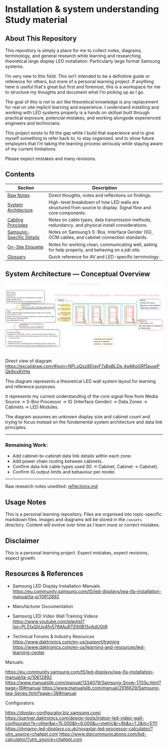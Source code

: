 # Installation & system understanding Study material

## About This Repository

This repository is simply a place for me to collect notes, diagrams, terminology, and general research while learning and researching theoretical large display LED installation. Particularly large format Samsung systems.

I’m very new to this field. This isn’t intended to be a definitive guide or reference for others, but more of a personal learning project. If anything here is useful that's great but first and foremost, this is a workspace for me to structure my thoughts and document what I’m picking up as I go.

The goal of this is not to act like theoretical knowledge is any replacement for real on site implicit learning and experience. I understand installing and working with LED systems properly is a hands on skillset built through practical exposure, potencial mistakes, and working alongside experienced engineers and technicians.

This project exists to fill the gap while I build that experience and to give myself something to refer back to, to stay organised, and to show future employers that I’m taking the learning process seriously while staying aware of my current limitations.

Please expect mistakes and many revisions.

## Contents

| Section | Description |
|---------|-------------|
| [Raw Notes](./reflections.md) | Direct thoughts, notes and reflections on findings. |
| [System Architecture](./system-architecture.md) | High-level breakdown of how LED walls are structured from source to display. Signal flow and core components. |
| [Cabling Principles](./02_cabling-principles.md) | Notes on cable types, data transmission methods, redundancy, and physical install considerations. |
| [Samsung-Specific Details](./04_samsung-specifics.md) | Notes on Samsung’s S-Box, Interface Gender (IG), OCM cables, and cabinet connection standards. |
| [On-Site Etiquette](./05_on-site-etiquette.md) | Notes for working clean, communicating well, asking for help properly, and behaving on a job site. |
| [Glossary](./06_glossary.md) | Quick reference for AV and LED-specific terminology. |

## System Architecture — Conceptual Overview

![System Architecture Diagram](./image.png)

Direct view of diagram https://excalidraw.com/#json=NPLsQsz8ElgyF7sBgBLDe,4wMioGRf5puwPQk9xx8VHg

This diagram represents a theoretical LED wall system layout for learning and reference purposes.

It represents my current understanding of the core signal flow from Media Source → S-Box Processor → IG (Interface Gender) → Data Zones → Cabinets → LED Modules.

The diagram assumes an unknown display size and cabinet count and trying to focus instead on the fundamental system architecture and data link principles.

---

### Remaining Work:
- Add cabinet-to-cabinet data link details within each zone.
- Add power chain routing between cabinets.
- Confirm data link cable types used (IG → Cabinet, Cabinet → Cabinet).
- Confirm IG output limits and behaviour per model.

---

Raw research notes unedited: [reflections.md](./reflections.md)


## Usage Notes

This is a personal learning repository. Files are organised into topic-specific markdown files. Images and diagrams will be stored in the `/assets` directory. Content will evolve over time as I learn more or correct mistakes.

## Disclaimer

This is a personal learning project. Expect mistakes, expect revisions, expect growth.

## Resources & References

- Samsung LED Display Installation Manuals  
  https://eu.community.samsung.com/t5/led-displays/iwa-ifa-installation-manual/ta-p/10612892

- Manufacturer Documentation

- Samsung LED Video Wall Training Videos  
  https://www.youtube.com/playlist?list=PL51xQIiUs4fn57tMAuRTE90B15xAdUGtR

- Technical Forums & Industry Resources  
  https://www.daktronics.com/en-us/support/training  
  https://www.daktronics.com/en-us/learning-and-resources/led-learning-center

Manuals:

https://eu.community.samsung.com/t5/led-displays/iwa-ifa-installation-manual/ta-p/10612892
https://www.manualslib.com/manual/1334079/Samsung-Snow-1703u.html?page=16#manual
https://www.manualslib.com/manual/2916629/Samsung-Iwa-Series.html?page=36#manual

Configurators:

https://display-configurator.biz.samsung.com/
https://partner.daktronics.com/design-tools/indoor-led-video-wall-configurator?e=other&w=15.000&h=6.000&u=metric&r=8k&s=1.2&m=5111
https://dynamo-led-displays.co.uk/novastar-led-processor-calculator/?utm_source=chatgpt.com
https://www.dgicommunications.com/led-calculator/?utm_source=chatgpt.com

